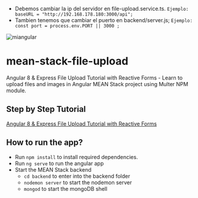 * Debemos cambiar la ip del servidor en  file-upload.service.ts.
  ```Ejemplo:   baseURL = "http://192.168.178.180:3000/api";```
* Tambien tenemos que cambiar el puerto en backend/server.js;
  ```Ejemplo: const port = process.env.PORT || 3000 ;```


![miangular](upload.png)
# mean-stack-file-upload
Angular 8 & Express File Upload Tutorial with Reactive Forms -  Learn to upload files and images in Angular MEAN Stack project using Multer NPM module.

## Step by Step Tutorial
[Angular 8 & Express File Upload Tutorial with Reactive Forms](https://www.positronx.io/angular-8-express-file-upload-tutorial-with-reactive-forms/)

## How to run the app?
- Run `npm install` to install required dependencies.
- Run `ng serve` to run the angular app
- Start the MEAN Stack backend
  - `cd backend` to enter into the backend folder
  - `nodemon server` to start the nodemon server
  - `mongod` to start the mongoDB shell
